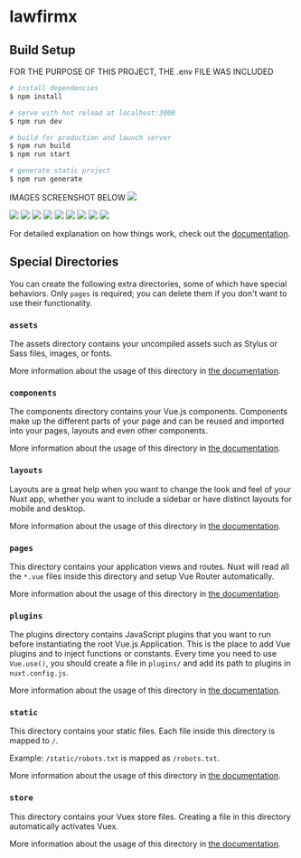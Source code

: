 # lawfirmx

## Build Setup

FOR THE PURPOSE OF THIS PROJECT, THE .env FILE WAS INCLUDED

```bash
# install dependencies
$ npm install

# serve with hot reload at localhost:3000
$ npm run dev

# build for production and launch server
$ npm run build
$ npm run start

# generate static project
$ npm run generate

```

IMAGES SCREENSHOT BELOW
<img src="https://lawfirmapi.danielozeh.com.ng/storage/app/public/addcasedetails.png">

<img src="https://lawfirmapi.danielozeh.com.ng/storage/app/public/addcasetype.png">

<img src="https://lawfirmapi.danielozeh.com.ng/storage/app/public/allclients.png">

<img src="https://lawfirmapi.danielozeh.com.ng/storage/app/public/cases.png">

<img src="https://lawfirmapi.danielozeh.com.ng/storage/app/public/casetype.png">

<img src="https://lawfirmapi.danielozeh.com.ng/storage/app/public/editcasedetails.png">

<img src="https://lawfirmapi.danielozeh.com.ng/storage/app/public/searchbylastname.png">

<img src="https://lawfirmapi.danielozeh.com.ng/storage/app/public/updatecasestage.png">

<img src="https://lawfirmapi.danielozeh.com.ng/storage/app/public/updatecasetype.png">

<img src="https://lawfirmapi.danielozeh.com.ng/storage/app/public/updateprofilephoto.png">

For detailed explanation on how things work, check out the [documentation](https://nuxtjs.org).

## Special Directories

You can create the following extra directories, some of which have special behaviors. Only `pages` is required; you can delete them if you don't want to use their functionality.

### `assets`

The assets directory contains your uncompiled assets such as Stylus or Sass files, images, or fonts.

More information about the usage of this directory in [the documentation](https://nuxtjs.org/docs/2.x/directory-structure/assets).

### `components`

The components directory contains your Vue.js components. Components make up the different parts of your page and can be reused and imported into your pages, layouts and even other components.

More information about the usage of this directory in [the documentation](https://nuxtjs.org/docs/2.x/directory-structure/components).

### `layouts`

Layouts are a great help when you want to change the look and feel of your Nuxt app, whether you want to include a sidebar or have distinct layouts for mobile and desktop.

More information about the usage of this directory in [the documentation](https://nuxtjs.org/docs/2.x/directory-structure/layouts).


### `pages`

This directory contains your application views and routes. Nuxt will read all the `*.vue` files inside this directory and setup Vue Router automatically.

More information about the usage of this directory in [the documentation](https://nuxtjs.org/docs/2.x/get-started/routing).

### `plugins`

The plugins directory contains JavaScript plugins that you want to run before instantiating the root Vue.js Application. This is the place to add Vue plugins and to inject functions or constants. Every time you need to use `Vue.use()`, you should create a file in `plugins/` and add its path to plugins in `nuxt.config.js`.

More information about the usage of this directory in [the documentation](https://nuxtjs.org/docs/2.x/directory-structure/plugins).

### `static`

This directory contains your static files. Each file inside this directory is mapped to `/`.

Example: `/static/robots.txt` is mapped as `/robots.txt`.

More information about the usage of this directory in [the documentation](https://nuxtjs.org/docs/2.x/directory-structure/static).

### `store`

This directory contains your Vuex store files. Creating a file in this directory automatically activates Vuex.

More information about the usage of this directory in [the documentation](https://nuxtjs.org/docs/2.x/directory-structure/store).
